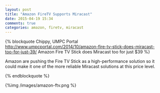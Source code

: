 ```yaml
---
layout: post
title: "Amazon FireTV Supports Miracast"
date: 2015-04-19 15:34
comments: true
categories: amazon, firetv, miracast
---
```


{% blockquote Chippy, UMPC Portal http://www.umpcportal.com/2014/10/amazon-fire-tv-stick-does-miracast-too-for-just-39/ Amazon Fire TV Stick does Miracast too for just $39 %}

Amazon are pushing the Fire TV Stick as a high-performance solution so it could make it one of the more reliable Miracast solutions at this price level.

{% endblockquote %}

{%img /images/amazon-ftv.png %}
